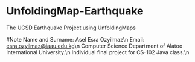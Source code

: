 # UnfoldingMap-Earthquake
The UCSD Earthquake Project using UnfoldingMaps

#Note
Name and Surname: Asel Esra Ozyilmaz\n
Email: esra.ozyilmaz@iaau.edu.kg\n
Computer Science Department of Alatoo International University.\n
Individual final project for CS-102 Java class.\n
